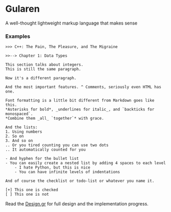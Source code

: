 # Gularen
A well-thought lightweight markup language that makes sense

### Examples
``` gr
>>> C++: The Pain, The Pleasure, and The Migraine

>>--> Chapter 1: Data Types

This section talks about integers.
This is still the same paragraph.

Now it's a different paragraph.

And the most important features. ^ Comments, seriously even HTML has one.

Font formatting is a little bit different from Markdown goes like this.
*Asterisks for bold*, _underlines for italic_, and `backticks for monospaced`.
*Combine them _all_ `together`* with grace.

And the lists:
1. Using numbers
2. So on
3. And so on
.. Or you tired counting you can use two dots
.. It automatically counted for you

- And hyphen for the bullet list
- You can easily create a nested list by adding 4 spaces to each level
    - I hate Python, but this is nice
    - You can have infinite levels of indentations

And of course the checklist or todo-list or whatever you name it.

[+] This one is checked
[ ] This one is not
```

Read the [Design.gr](Design.gr) for full design and the implementation progress.
